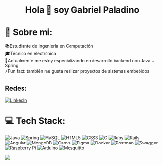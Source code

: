 <h1 align="center">Hola 👋 soy Gabriel Paladino</h1>

# 💫 Sobre mi:
📚Estudiante de Ingeniería en Computación<br>🎓Técnico en electrónica<br>🌱Actualmente me estoy especializando en desarrollo backend con Java + Spring<br>⚡Fun fact: también me gusta realizar proyectos de sistemas embebidos 

## Redes:
[![LinkedIn](https://img.shields.io/badge/LinkedIn-%230077B5.svg?logo=linkedin&logoColor=white)](https://www.linkedin.com/in/gabriel-paladino-575b96290)

# 💻 Tech Stack:
![Java](https://img.shields.io/badge/java-%23ED8B00.svg?style=flat&logo=openjdk&logoColor=white) ![Spring](https://img.shields.io/badge/spring-%236DB33F.svg?style=flat&logo=spring&logoColor=white) ![MySQL](https://img.shields.io/badge/mysql-%2300000f.svg?style=flat&logo=mysql&logoColor=white) ![HTML5](https://img.shields.io/badge/html5-%23E34F26.svg?style=flat&logo=html5&logoColor=white) ![CSS3](https://img.shields.io/badge/css3-%231572B6.svg?style=flat&logo=css3&logoColor=white) ![C](https://img.shields.io/badge/c-%2300599C.svg?style=flat&logo=c&logoColor=white) ![Ruby](https://img.shields.io/badge/ruby-%23CC342D.svg?style=flat&logo=ruby&logoColor=white) ![Rails](https://img.shields.io/badge/rails-%23CC0000.svg?style=flat&logo=ruby-on-rails&logoColor=white) ![Angular](https://img.shields.io/badge/angular-%23DD0031.svg?style=flat&logo=angular&logoColor=white) ![MongoDB](https://img.shields.io/badge/MongoDB-%234ea94b.svg?style=flat&logo=mongodb&logoColor=white) ![Canva](https://img.shields.io/badge/Canva-%2300C4CC.svg?style=flat&logo=Canva&logoColor=white) ![Figma](https://img.shields.io/badge/figma-%23F24E1E.svg?style=flat&logo=figma&logoColor=white) ![Docker](https://img.shields.io/badge/docker-%230db7ed.svg?style=flat&logo=docker&logoColor=white) ![Postman](https://img.shields.io/badge/Postman-FF6C37?style=flat&logo=postman&logoColor=white) ![Swagger](https://img.shields.io/badge/-Swagger-%23Clojure?style=flat&logo=swagger&logoColor=white) ![Raspberry Pi](https://img.shields.io/badge/-RaspberryPi-C51A4A?style=flat&logo=Raspberry-Pi) ![Arduino](https://img.shields.io/badge/-Arduino-00979D?style=flat&logo=Arduino&logoColor=white) ![Mosquitto](https://img.shields.io/badge/mosquitto-%233C5280.svg?style=flat&logo=eclipsemosquitto&logoColor=white)

[![](https://visitcount.itsvg.in/api?id=gabi3724&icon=0&color=1)](https://visitcount.itsvg.in)
